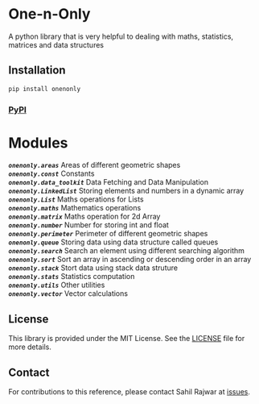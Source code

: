 # One-n-Only
A python library that is very helpful to dealing with maths, statistics, matrices and data structures

## Installation
```bash
pip install onenonly
```
### [PyPI](https://pypi.org/project/onenonly/)


# Modules
***`onenonly.areas`*** Areas of different geometric shapes  
***`onenonly.const`*** Constants  
***`onenonly.data_toolkit`*** Data Fetching and Data Manipulation  
***`onenonly.LinkedList`*** Storing elements and numbers in a dynamic array  
***`onenonly.List`*** Maths operations for Lists  
***`onenonly.maths`*** Mathematics operations  
***`onenonly.matrix`*** Maths operation for 2d Array  
***`onenonly.number`*** Number for storing int and float  
***`onenonly.perimeter`*** Perimeter of different geometric shapes  
***`onenonly.queue`*** Storing data using data structure called queues  
***`onenonly.search`*** Search an element using different searching algorithm  
***`onenonly.sort`*** Sort an array in ascending or descending order in an array  
***`onenonly.stack`*** Stort data using stack data struture  
***`onenonly.stats`*** Statistics computation  
***`onenonly.utils`*** Other utilities  
***`onenonly.vector`*** Vector calculations  

## License
This library is provided under the MIT License. See the [LICENSE](https://github.com/Sahil-Rajwar-2004/One-n-Only/blob/master/LICENSE) file for more details.

## Contact
For contributions to this reference, please contact Sahil Rajwar at [issues](https://github.com/Sahil-Rajwar-2004/One-n-Only/issues/).
